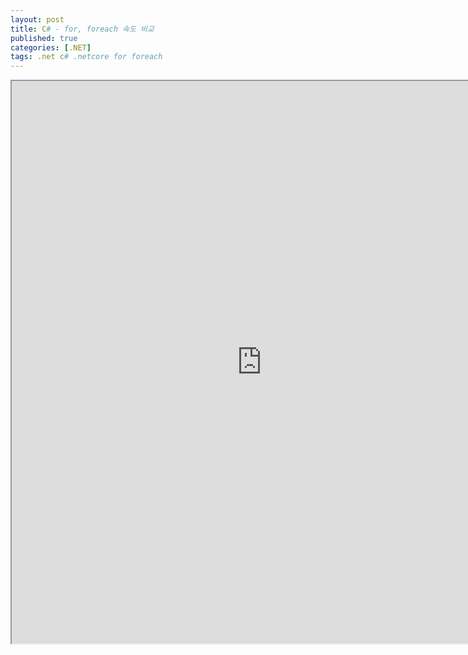 ```yaml
---
layout: post
title: C# - for, foreach 속도 비교
published: true
categories: [.NET]
tags: .net c# .netcore for foreach
---  
```

<iframe width="800" height="900" src="https://docs.google.com/document/d/e/2PACX-1vRacZE1ltqy-JQmODiLRXOn1osAGLE3wgLAnMpg-tgJ1Ltgk-HWhRgwaQrwQ9NEd2XBIMEVGigKJRy1/pub?embedded=true"></iframe>  
  
   